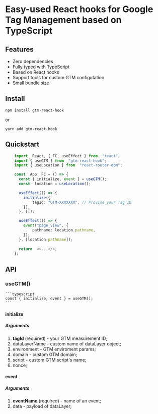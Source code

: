 # Easy-used React hooks for Google Tag Management based on TypeScript

## Features

 - Zero dependencies
 - Fully typed with TypeScript
 - Based on React hooks
 - Support tools for custom GTM configutation
 - Small bundle size
 
## Install

    npm install gtm-react-hook

or

    yarn add gtm-react-hook

## Quickstart

```typescript
    import  React, { FC, useEffect } from  "react";
	import { useGTM } from  "gtm-react-hook";
	import { useLocation } from  "react-router-dom";

	const  App: FC = () => {
	  const { initialize, event } = useGTM();
	  const  location = useLocation();

	  useEffect(() => {
		initialize({
			tagId: "GTM-XXXXXXX", // Provide your Tag ID
		});
	  }, []);

	  useEffect(() => {
		event("page_view", {
			pathname: location.pathname,
		});
	  }, [location.pathname]);
	
	  return  <>...</>;
	};
```
## API

### useGTM()

    ```typescript 
    const { initialize, event } = useGTM();
    ```

#### initialize
##### Arguments

 1. **tagId** (required) - your GTM measurement ID;
 2. dataLayerName - custom name of dataLayer object;
 3. environment - GTM enviroment params;
 4.  domain - custom GTM domain;
 5. script - custom GTM script's name;
 6. nonce;

#### event
##### Arguments

 1. **eventName** (required) - name of an event;
 2. data - payload of dataLayer;

